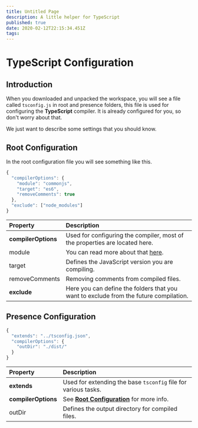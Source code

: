 ```yaml
---
title: Untitled Page
description: A little helper for TypeScript
published: true
date: 2020-02-12T22:15:34.451Z
tags:
---
```


# TypeScript Configuration

## Introduction

When you downloaded and unpacked the workspace, you will see a file called `tsconfig.js` in root and presence folders, this file is used for configuring the **TypeScript** compiler. It is already configured for you, so don't worry about that.

We just want to describe some settings that you should know.

## Root Configuration

In the root configuration file you will see something like this.

```javascript
{
  "compilerOptions": {
    "module": "commonjs",
    "target": "es6",
    "removeComments": true
  },
  "exclude": ["node_modules"]
}
```

| Property            | Description                                                                                     |
|:------------------- |:----------------------------------------------------------------------------------------------- |
| **compilerOptions** | Used for configuring the compiler, most of the properties are located here.                     |
| module              | You can read more about that [here](https://www.typescriptlang.org/docs/handbook/modules.html). |
| target              | Defines the JavaScript version you are compiling.                                               |
| removeComments      | Removing comments from compiled files.                                                          |
| **exclude**         | Here you can define the folders that you want to exclude from the future compilation.           |

## Presence Configuration

```javascript
{
  "extends": "../tsconfig.json",
  "compilerOptions": {
    "outDir": "./dist/"
  }
}
```

| Property            | Description                                                                            |
|:------------------- |:-------------------------------------------------------------------------------------- |
| **extends**         | Used for extending the base `tsconfig` file for various tasks.                         |
| **compilerOptions** | See [**Root Configuration**](/dev/presence/tsconfig#root-configuration) for more info. |
| outDir              | Defines the output directory for compiled files.                                       |